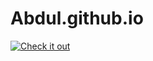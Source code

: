 # Abdul.github.io

[![Check it out](https://img.shields.io/badge/Visit-Site-blue?style=for-the-badge)](https://abdul-maker-netizen.github.io/)

